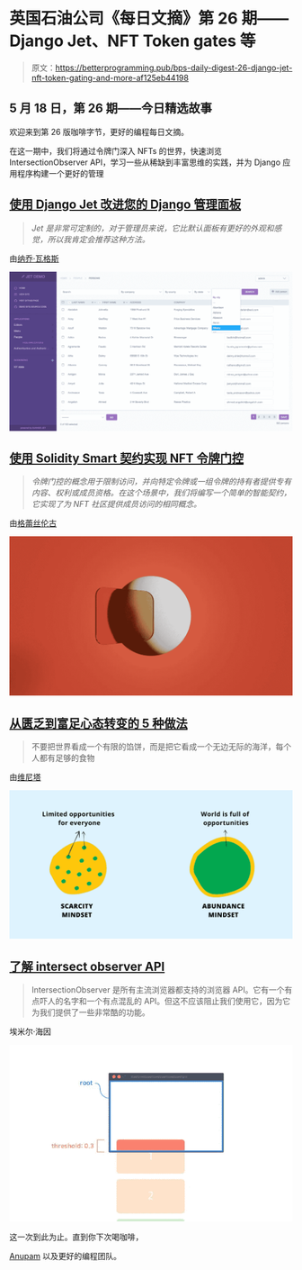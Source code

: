 # 英国石油公司《每日文摘》第 26 期——Django Jet、NFT Token gates 等

> 原文：<https://betterprogramming.pub/bps-daily-digest-26-django-jet-nft-token-gating-and-more-af125eb44198>

## 5 月 18 日，第 26 期——今日精选故事

欢迎来到第 26 版咖啡字节，更好的编程每日文摘。

在这一期中，我们将通过令牌门深入 NFTs 的世界，快速浏览 IntersectionObserver API，学习一些从稀缺到丰富思维的实践，并为 Django 应用程序构建一个更好的管理

## [使用 Django Jet 改进您的 Django 管理面板](/a-better-admin-for-your-django-app-b6302ae06847)

> *Jet 是非常可定制的，对于管理员来说，它比默认面板有更好的外观和感觉，所以我肯定会推荐这种方法。*

由[纳乔·瓦格斯](https://medium.com/u/3010bc73cb39?source=post_page-----af125eb44198--------------------------------)

![](img/fba9ad1c07ef0e06450821363402f9e0.png)

## [使用 Solidity Smart 契约实现 NFT 令牌门控](/implementing-the-concept-of-nft-token-gating-with-a-solidity-smart-contract-35cc77e45315)

> *令牌门控的概念用于限制访问，并向特定令牌或一组令牌的持有者提供专有内容、权利或成员资格。在这个场景中，我们将编写一个简单的智能契约，它实现了为 NFT 社区提供成员访问的相同概念。*

由[格蕾丝伦古](https://medium.com/u/5742881ca48?source=post_page-----af125eb44198--------------------------------)

![](img/0967e01fee17f071b5ee2f6f377d2cc4.png)

## [从匮乏到富足心态转变的 5 种做法](/5-practices-to-shift-from-scarcity-to-abundance-mindset-d8bf717aac1c)

> 不要把世界看成一个有限的馅饼，而是把它看成一个无边无际的海洋，每个人都有足够的食物

由[维尼塔](https://medium.com/u/b892e7626234?source=post_page-----af125eb44198--------------------------------)

![](img/f8e209bc4484b98c84e535618c6dea26.png)

## [了解 intersect observer API](/the-intersectionobserver-b19fca5a194e)

> IntersectionObserver 是所有主流浏览器都支持的浏览器 API。它有一个有点吓人的名字和一个有点混乱的 API。但这不应该阻止我们使用它，因为它为我们提供了一些非常酷的功能。

埃米尔·海因

![](img/68d9370a12461a0431bf80a788a80a3c.png)

这一次到此为止。直到你下次喝咖啡，

[Anupam](https://anupamchugh.medium.com/) 以及更好的编程团队。